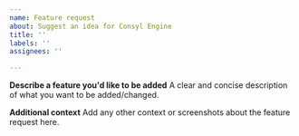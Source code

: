 ```yaml
---
name: Feature request
about: Suggest an idea for Consyl Engine
title: ''
labels: ''
assignees: ''

---
```


**Describe a feature you'd like to be added**
A clear and concise description of what you want to be added/changed.

**Additional context**
Add any other context or screenshots about the feature request here.
